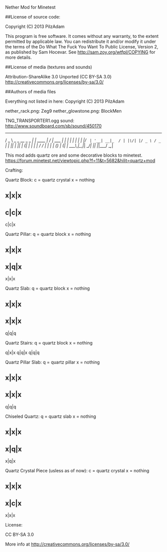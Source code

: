 Nether Mod for Minetest

##License of source code:

Copyright (C) 2013 PilzAdam

This program is free software. It comes without any warranty, to
the extent permitted by applicable law. You can redistribute it
and/or modify it under the terms of the Do What The Fuck You Want
To Public License, Version 2, as published by Sam Hocevar. See
http://sam.zoy.org/wtfpl/COPYING for more details.

##License of media (textures and sounds)

Attribution-ShareAlike 3.0 Unported (CC BY-SA 3.0)
http://creativecommons.org/licenses/by-sa/3.0/

##Authors of media files

Everything not listed in here:
Copyright (C) 2013 PilzAdam

nether_rack.png: Zeg9
nether_glowstone.png: BlockMen

TNG_TRANSPORTER1.ogg sound: http://www.soundboard.com/sb/sound/450170

   ___                   _         __  __           _ 
  / _ \ _   _  __ _ _ __| |_ ____ |  \/  | ___   __| |
 | | | | | | |/ _` | '__| __|_  / | |\/| |/ _ \ / _` |
 | |_| | |_| | (_| | |  | |_ / /  | |  | | (_) | (_| |
  \__\_\\__,_|\__,_|_|   \__/___| |_|  |_|\___/ \__,_|
    

This mod adds quartz ore and some decorative blocks to minetest.
  https://forum.minetest.net/viewtopic.php?f=11&t=5682&hilit=quartz+mod                                              

Crafting:

Quartz Block:
c = quartz crystal x = nothing

x|x|x
-----
c|c|x
-----
c|c|x

Quartz Pillar:
q = quartz block x = nothing

x|x|x
-----
x|q|x
-----
x|x|x


Quartz Slab:
q = quartz block x = nothing

x|x|x
-----
x|x|x
-----
q|q|q

Quartz Stairs:
q = quartz block x = nothing

q|x|x
q|q|x
q|q|q

Quartz Pillar Slab:
q = quartz pillar x = nothing

x|x|x
-----
x|x|x
-----
q|q|q

Chiseled Quartz:
q = quartz slab x = nothing

x|x|x
-----
x|q|x
-----
x|q|x

Quartz Crystal Piece (usless as of now):
c = quartz crystal x = nothing

x|x|x
-----
x|c|x
-----
x|x|x


License:

CC BY-SA 3.0

More info at http://creativecommons.org/licenses/by-sa/3.0/


